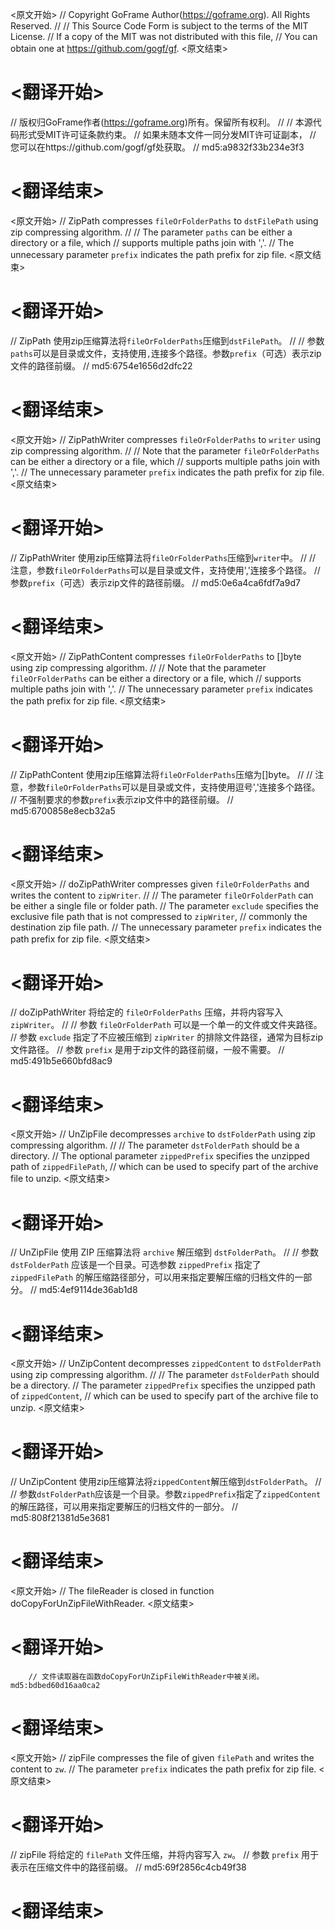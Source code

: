 
<原文开始>
// Copyright GoFrame Author(https://goframe.org). All Rights Reserved.
//
// This Source Code Form is subject to the terms of the MIT License.
// If a copy of the MIT was not distributed with this file,
// You can obtain one at https://github.com/gogf/gf.
<原文结束>

# <翻译开始>
// 版权归GoFrame作者(https://goframe.org)所有。保留所有权利。
//
// 本源代码形式受MIT许可证条款约束。
// 如果未随本文件一同分发MIT许可证副本，
// 您可以在https://github.com/gogf/gf处获取。
// md5:a9832f33b234e3f3
# <翻译结束>


<原文开始>
// ZipPath compresses `fileOrFolderPaths` to `dstFilePath` using zip compressing algorithm.
//
// The parameter `paths` can be either a directory or a file, which
// supports multiple paths join with ','.
// The unnecessary parameter `prefix` indicates the path prefix for zip file.
<原文结束>

# <翻译开始>
// ZipPath 使用zip压缩算法将`fileOrFolderPaths`压缩到`dstFilePath`。
//
// 参数`paths`可以是目录或文件，支持使用`,`连接多个路径。参数`prefix`（可选）表示zip文件的路径前缀。
// md5:6754e1656d2dfc22
# <翻译结束>


<原文开始>
// ZipPathWriter compresses `fileOrFolderPaths` to `writer` using zip compressing algorithm.
//
// Note that the parameter `fileOrFolderPaths` can be either a directory or a file, which
// supports multiple paths join with ','.
// The unnecessary parameter `prefix` indicates the path prefix for zip file.
<原文结束>

# <翻译开始>
// ZipPathWriter 使用zip压缩算法将`fileOrFolderPaths`压缩到`writer`中。
// 
// 注意，参数`fileOrFolderPaths`可以是目录或文件，支持使用','连接多个路径。
// 参数`prefix`（可选）表示zip文件的路径前缀。
// md5:0e6a4ca6fdf7a9d7
# <翻译结束>


<原文开始>
// ZipPathContent compresses `fileOrFolderPaths` to []byte using zip compressing algorithm.
//
// Note that the parameter `fileOrFolderPaths` can be either a directory or a file, which
// supports multiple paths join with ','.
// The unnecessary parameter `prefix` indicates the path prefix for zip file.
<原文结束>

# <翻译开始>
// ZipPathContent 使用zip压缩算法将`fileOrFolderPaths`压缩为[]byte。
//
// 注意，参数`fileOrFolderPaths`可以是目录或文件，支持使用逗号','连接多个路径。
// 不强制要求的参数`prefix`表示zip文件中的路径前缀。
// md5:6700858e8ecb32a5
# <翻译结束>


<原文开始>
// doZipPathWriter compresses given `fileOrFolderPaths` and writes the content to `zipWriter`.
//
// The parameter `fileOrFolderPath` can be either a single file or folder path.
// The parameter `exclude` specifies the exclusive file path that is not compressed to `zipWriter`,
// commonly the destination zip file path.
// The unnecessary parameter `prefix` indicates the path prefix for zip file.
<原文结束>

# <翻译开始>
// doZipPathWriter 将给定的 `fileOrFolderPaths` 压缩，并将内容写入 `zipWriter`。
//
// 参数 `fileOrFolderPath` 可以是一个单一的文件或文件夹路径。
// 参数 `exclude` 指定了不应被压缩到 `zipWriter` 的排除文件路径，通常为目标zip文件路径。
// 参数 `prefix` 是用于zip文件的路径前缀，一般不需要。
// md5:491b5e660bfd8ac9
# <翻译结束>


<原文开始>
// UnZipFile decompresses `archive` to `dstFolderPath` using zip compressing algorithm.
//
// The parameter `dstFolderPath` should be a directory.
// The optional parameter `zippedPrefix` specifies the unzipped path of `zippedFilePath`,
// which can be used to specify part of the archive file to unzip.
<原文结束>

# <翻译开始>
// UnZipFile 使用 ZIP 压缩算法将 `archive` 解压缩到 `dstFolderPath`。
//
// 参数 `dstFolderPath` 应该是一个目录。可选参数 `zippedPrefix` 指定了 `zippedFilePath` 的解压缩路径部分，可以用来指定要解压缩的归档文件的一部分。
// md5:4ef9114de36ab1d8
# <翻译结束>


<原文开始>
// UnZipContent decompresses `zippedContent` to `dstFolderPath` using zip compressing algorithm.
//
// The parameter `dstFolderPath` should be a directory.
// The parameter `zippedPrefix` specifies the unzipped path of `zippedContent`,
// which can be used to specify part of the archive file to unzip.
<原文结束>

# <翻译开始>
// UnZipContent 使用zip压缩算法将`zippedContent`解压缩到`dstFolderPath`。
//
// 参数`dstFolderPath`应该是一个目录。参数`zippedPrefix`指定了`zippedContent`的解压路径，可以用来指定要解压的归档文件的一部分。
// md5:808f21381d5e3681
# <翻译结束>


<原文开始>
// The fileReader is closed in function doCopyForUnZipFileWithReader.
<原文结束>

# <翻译开始>
		// 文件读取器在函数doCopyForUnZipFileWithReader中被关闭。 md5:bdbed60d16aa0ca2
# <翻译结束>


<原文开始>
// zipFile compresses the file of given `filePath` and writes the content to `zw`.
// The parameter `prefix` indicates the path prefix for zip file.
<原文结束>

# <翻译开始>
// zipFile 将给定的 `filePath` 文件压缩，并将内容写入 `zw`。
// 参数 `prefix` 用于表示在压缩文件中的路径前缀。
// md5:69f2856c4cb49f38
# <翻译结束>


